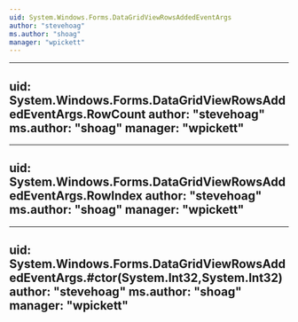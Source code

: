 ```yaml
---
uid: System.Windows.Forms.DataGridViewRowsAddedEventArgs
author: "stevehoag"
ms.author: "shoag"
manager: "wpickett"
---
```


---
uid: System.Windows.Forms.DataGridViewRowsAddedEventArgs.RowCount
author: "stevehoag"
ms.author: "shoag"
manager: "wpickett"
---

---
uid: System.Windows.Forms.DataGridViewRowsAddedEventArgs.RowIndex
author: "stevehoag"
ms.author: "shoag"
manager: "wpickett"
---

---
uid: System.Windows.Forms.DataGridViewRowsAddedEventArgs.#ctor(System.Int32,System.Int32)
author: "stevehoag"
ms.author: "shoag"
manager: "wpickett"
---
